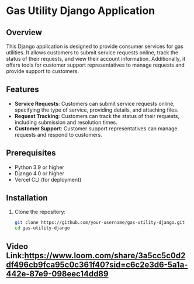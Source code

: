 # Gas Utility Django Application

## Overview
This Django application is designed to provide consumer services for gas utilities. It allows customers to submit service requests online, track the status of their requests, and view their account information. Additionally, it offers tools for customer support representatives to manage requests and provide support to customers.

## Features
- **Service Requests**: Customers can submit service requests online, specifying the type of service, providing details, and attaching files.
- **Request Tracking**: Customers can track the status of their requests, including submission and resolution times.
- **Customer Support**: Customer support representatives can manage requests and respond to customers.

## Prerequisites
- Python 3.9 or higher
- Django 4.0 or higher
- Vercel CLI (for deployment)

## Installation
1. Clone the repository:
   ```bash
   git clone https://github.com/your-username/gas-utility-django.git
   cd gas-utility-django

## Video Link:https://www.loom.com/share/3a5cc5c0d2df496cb9fca95c0c361f40?sid=c6c2e3d6-5a1a-442e-87e9-098eec14dd89
